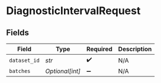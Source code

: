 # DiagnosticIntervalRequest


## Fields

| Field              | Type               | Required           | Description        |
| ------------------ | ------------------ | ------------------ | ------------------ |
| `dataset_id`       | *str*              | :heavy_check_mark: | N/A                |
| `batches`          | *Optional[int]*    | :heavy_minus_sign: | N/A                |